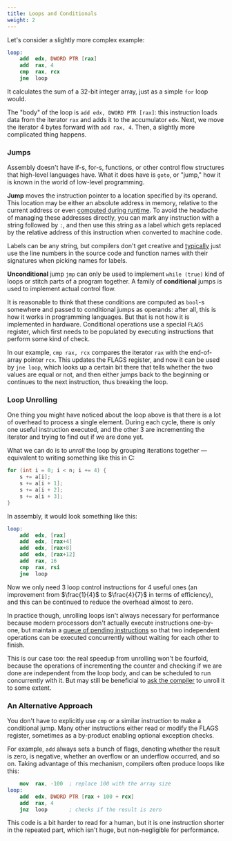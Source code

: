 ```yaml
---
title: Loops and Conditionals
weight: 2
---
```


Let's consider a slightly more complex example:

```nasm
loop:
    add  edx, DWORD PTR [rax]
    add  rax, 4
    cmp  rax, rcx
    jne  loop
```

It calculates the sum of a 32-bit integer array, just as a simple `for` loop would.

The "body" of the loop is `add edx, DWORD PTR [rax]`: this instruction loads data from the iterator `rax` and adds it to the accumulator `edx`. Next, we move the iterator 4 bytes forward with `add rax, 4`. Then, a slightly more complicated thing happens.

### Jumps

Assembly doesn't have if-s, for-s, functions, or other control flow structures that high-level languages have. What it does have is `goto`, or "jump," how it is known in the world of low-level programming.

**Jump** moves the instruction pointer to a location specified by its operand. This location may be either an absolute address in memory, relative to the current address or even [computed during runtime](../indirect). To avoid the headache of managing these addresses directly, you can mark any instruction with a string followed by `:`, and then use this string as a label which gets replaced by the relative address of this instruction when converted to machine code.

Labels can be any string, but compilers don't get creative and [typically](https://godbolt.org/z/T45x8GKa5) just use the line numbers in the source code and function names with their signatures when picking names for labels.

**Unconditional** jump `jmp` can only be used to implement `while (true)` kind of loops or stitch parts of a program together. A family of **conditional** jumps is used to implement actual control flow.

It is reasonable to think that these conditions are computed as `bool`-s somewhere and passed to conditional jumps as operands: after all, this is how it works in programming languages. But that is not how it is implemented in hardware. Conditional operations use a special `FLAGS` register, which first needs to be populated by executing instructions that perform some kind of check.

In our example, `cmp rax, rcx` compares the iterator `rax` with the end-of-array pointer `rcx`. This updates the FLAGS register, and now it can be used by `jne loop`, which looks up a certain bit there that tells whether the two values are equal or not, and then either jumps back to the beginning or continues to the next instruction, thus breaking the loop.

### Loop Unrolling

One thing you might have noticed about the loop above is that there is a lot of overhead to process a single element. During each cycle, there is only one useful instruction executed, and the other 3 are incrementing the iterator and trying to find out if we are done yet.

What we can do is to *unroll* the loop by grouping iterations together — equivalent to writing something like this in C:

```c++
for (int i = 0; i < n; i += 4) {
    s += a[i];
    s += a[i + 1];
    s += a[i + 2];
    s += a[i + 3];
}
```

In assembly, it would look something like this:

```nasm
loop:
    add  edx, [rax]
    add  edx, [rax+4]
    add  edx, [rax+8]
    add  edx, [rax+12]
    add  rax, 16
    cmp  rax, rsi
    jne  loop
```

Now we only need 3 loop control instructions for 4 useful ones (an improvement from $\frac{1}{4}$ to $\frac{4}{7}$ in terms of efficiency), and this can be continued to reduce the overhead almost to zero.

In practice though, unrolling loops isn't always necessary for performance because modern processors don't actually execute instructions one-by-one, but maintain a [queue of pending instructions](/hpc/pipelining) so that two independent operations can be executed concurrently without waiting for each other to finish.

This is our case too: the real speedup from unrolling won't be fourfold, because the operations of incrementing the counter and checking if we are done are independent from the loop body, and can be scheduled to run concurrently with it. But may still be beneficial to [ask the compiler](/hpc/compilation/situational) to unroll it to some extent.

### An Alternative Approach

You don't have to explicitly use `cmp` or a similar instruction to make a conditional jump. Many other instructions either read or modify the FLAGS register, sometimes as a by-product enabling optional exception checks.

For example, `add` always sets a bunch of flags, denoting whether the result is zero, is negative, whether an overflow or an underflow occurred, and so on. Taking advantage of this mechanism, compilers often produce loops like this:

```nasm
    mov  rax, -100  ; replace 100 with the array size
loop:
    add  edx, DWORD PTR [rax + 100 + rcx]
    add  rax, 4
    jnz  loop       ; checks if the result is zero
```

This code is a bit harder to read for a human, but it is one instruction shorter in the repeated part, which isn't huge, but non-negligible for performance.

<!--

### A More Complex Example

Let's do a more complicated example.

```c++
int collatz(int n) {
    int cnt = 0;
    while (n != 1) {
        cnt++;
        if (n & 2 == 1)
            n = 3 * n + 1;
        else
            n = n / 2;
    }
    return cnt;
}
```

It is a notoriously difficult math problem that seems ridiculously simple.

Make use of [lea instruction](../assembly).

E. g. if you want to make a computational experiment [Collatz conjecture](https://en.wikipedia.org/wiki/Collatz_conjecture), you may use `lea rax, [rax + rax * 2 + 1]`, and then try to `sar` it.

Another way is to check add.

Eliminating branching. Or at least making it easier for the compiler to predict which instructions are going to be executed next.

tzcnt

cmov

Need to somehow link it to branchless programming and layout article. We now have 3 places introducing the concept.

Many other operations set something in the FLAGS register. For example, add often. It is useful to, and then decrement or increment it to save on instruction. Like a while loop:

```
while (n--) {
    // ...
}
```

There is an important "conditional move" operation.

-->
